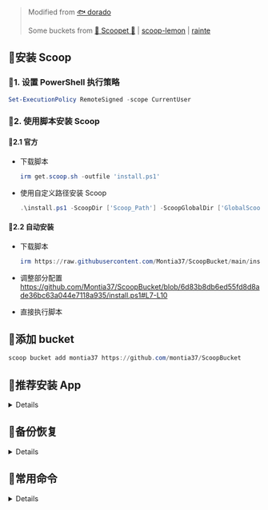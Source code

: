 > Modified from [🐟 dorado](https://github.com/chawyehsu/dorado)
>
> Some buckets from [🍨 Scoopet 🍨](https://github.com/ivaquero/scoopet) | [scoop-lemon](https://github.com/hoilc/scoop-lemon) | [rainte](https://github.com/rainte/scoop)

## :ledger:安装 Scoop

### :bookmark_tabs:1. 设置 PowerShell 执行策略

```powershell
Set-ExecutionPolicy RemoteSigned -scope CurrentUser
```

### :bookmark_tabs:2. 使用脚本安装 Scoop

#### :page_facing_up:2.1 官方

-   下载脚本

    ```powershell
    irm get.scoop.sh -outfile 'install.ps1'
    ```

-   使用自定义路径安装 Scoop
    ```powershell
    .\install.ps1 -ScoopDir ['Scoop_Path'] -ScoopGlobalDir ['GlobalScoopApps_Path'] -NoProxy
    ```

#### :page_facing_up:2.2 自动安装

-   下载脚本

    ```powershell
    irm https://raw.githubusercontent.com/Montia37/ScoopBucket/main/install.ps1 -outfile 'install.ps1'
    ```

-   调整部分配置
    https://github.com/Montia37/ScoopBucket/blob/6d83b8db6ed55fd8d8ade36bc63a044e7118a935/install.ps1#L7-L10

-   直接执行脚本

## :ledger:添加 bucket

```powershell
scoop bucket add montia37 https://github.com/montia37/ScoopBucket
```

## :ledger:推荐安装 App

<details>

### :bookmark_tabs:安装 sudo 直接使用管理员运行命令

```powershell
scoop install sudo
```

### :bookmark_tabs:安装 Aria2 来加速下载

```powershell
scoop install aria2
```

-   如果使用 VPN，需要通过如下命令关闭 aria2

    ```powershell
    scoop config aria2-enabled false
    ```

-   Aria2 的参数自定义

    ```powershell
    # aria2 在 Scoop 中默认开启
    scoop config aria2-enabled true
    # 关于以下参数的作用，详见 aria2 的相关资料
    scoop config aria2-retry-wait 4  # 重试等待秒数
    scoop config aria2-split 16  # 单任务最大连接数
    scoop config aria2-max-connection-per-server 16  # 单服务器最大连接数
    scoop config aria2-min-split-size 4M  # 最小文件分片大小
    ```

### :bookmark_tabs:安装 Git 来添加新仓库

```powershell
scoop install git
```

</details>

## :ledger:备份恢复

<details>

### :bookmark_tabs:导入导出法(全部重新安装，可保留持久化数据)

-   导出软件清单

    ```powershell
    scoop export > scoopfile.json

    # 同时导出 Scoop 配置文件
    -c, --config
    ```

-   (可选) 备份持久化数据

    -   复制压缩备份 `['Scoop_Path']\persist` 文件夹

    -   复制压缩备份 `['GlobalScoopApps_Path']\persist` 文件夹

-   导入

    ```powershell
    scoop import <path/url to scoopfile.json>
    ```

-   (可选) 恢复持久化数据

### :bookmark_tabs:完整备份法(迁移全部文件)

-   将整个 Scoop 安装文件夹复制迁移到新系统

-   用户环境变量 path 中添加 `['Scoop_Path']\shims`

-   系统环境变量 path 中添加 `['GlobalScoopApps_Path']\shims`

-   设置 PowerShell 执行策略

    ```powershell
    Set-ExecutionPolicy RemoteSigned -scope CurrentUser
    ```

-   执行 `['Scoop_Path']\apps\scoop\current\bin` 里面的 `refresh.ps1` 和 `scoop.ps1` 脚本

-   重置版本依赖，恢复环境变量

    ```powershell
    scoop reset *
    ```

    </details>

## :ledger:常用命令

<details>

-   搜索

    ```powershell
    scoop search <app>
    ```

-   安装

    ```powershell
    scoop install <app> [options]
    ```

    ```powershell
    # 安装应用程序的常用方法（使用本地 bucket）:
    scoop install git
    # 安装不同版本的应用程序（请注意，这将使用当前版本自动生成清单）:
    scoop install gh@2.7.0
    # 从 URL 处的清单安装应用程序:
    scoop install https://raw.githubusercontent.com/ScoopInstaller/Main/master/bucket/runat.json
    # 从计算机上的清单安装应用程序
    scoop install \path\to\app.json
    ```

    ```
    -g, --global                    全局安装应用程序
    -i, --independent               不要自动安装依赖项
    -k, --no-cache                  不要使用下载缓存
    -u, --no-update-scoop           如果 Scoop 已经过时，请不要在安装前更新它
    -s, --skip                      跳过哈希验证（谨慎使用！）
    -a, --arch <32bit|64bit|arm64>  如果应用程序支持，请使用指定的架构
    ```

-   bucket 仓库操作

    ```powershell
    # 使用命令:
    scoop bucket add [<args>]  # 添加 bucket
    scoop bucket list  # 列出已安装 bucket
    scoop bucket rm [<args>]  # 删除 bucket
    scoop bucket known  # 列出官方推荐 bucket 仓库

    # Buckets 是可安装的应用程序的存储库。 Scoop 附带一个默认 bucket(main)，也可以添加您或其他人已发布的 bucket。
    # 添加 extras bucket:
    scoop bucket add extras https://github.com/ScoopInstaller/Extras.git
    # 由于 Scoop 已知 'extras' 这个 bucket，因此可以将其缩短为:
    scoop bucket add extras
    ```

-   更新

    ```powershell
    scoop update <app> [options]

    # 将 Scoop 更新到最新版本。
    scoop update
    # 安装指定应用程序的新版本（如果有）
    scoop update <app>
    # 您可以使用以下命令来更新所有应用程序
    scoop update *

    # 可使用hold来禁止更新，unhold取消禁止
    scoop hold|unhold [-g] <app>
    ```

    ```
    -f, --force               即使没有新版本也强制更新
    -g, --global              更新全局安装的应用程序
    -i, --independent         不要自动安装依赖项
    -k, --no-cache            不要使用下载缓存
    -s, --skip                跳过哈希验证（谨慎使用！）
    -q, --quiet               隐藏无关消息
    -a, --all                 更新所有应用程序（替代“*”）
    ```

-   查看软件状态

    ```powershell
    scoop status

    # 仅检查本地安装的应用程序的状态，并禁用 Scoop 和 bucket 的远程获取/检查
    -l, --local
    ```

-   卸载

    ```powershell
    scoop uninstall <app> [options]

    # 卸载全局安装的应用程序
    -g, --global
    # 删除所有持久数据
    -p, --purge
    ```

-   查看软件详情

    ```powershell
    scoop info <app> [--verbose]
    ```

-   打开软件主页

    ```powershell
    scoop home <app>
    ```

-   查看软件安装清单 json

    ```powershell
    scoop cat <app>
    ```

-   shim

    ```powershell
    Usage: scoop shim <subcommand> [<shim_name>...] [options] [other_args]

    # 可用的子命令: add, rm, list, info, alter

    # 要添加自定义填充程序，请使用 'add' 子命令:
    scoop shim add <shim_name> <command_path> [<args>...]

    # 要删除 shims，请使用 'rm' 子命令：（注意：这可能会删除应用程序清单添加的 shims）
    scoop shim rm <shim_name> [<shim_name>...]

    # 要列出所有 shims 或匹配的 shims，请使用 'list' 子命令:
    scoop shim list [<shim_name>/<pattern>...]

    # 要显示填充程序的信息，请使用 'info' 子命令:
    scoop shim info <shim_name>

    # 要更改 shim 的目标源，请使用 'alter' 子命令:
    scoop shim alter <shim_name>

    # 操纵全局 shim(s)
      -g, --global

    # 提示：第一个双连字符“--”（如果有）将被视为 POSIX 样式命令选项终止符并且不会包含在参数中，因此如果您想将“-g”或“--global”等参数传递给 shim ，将它们放在 '--' 之后。请注意，在 PowerShell 中，您必须使用引号 '--'，例如，
    scoop shim add myapp 'D:\path\myapp.exe' '--' myapp_args --global
    ```

-   其他命令

    ```powershell
    scoop cache show|rm [app(s)]  # 显示|清除下载缓存
    scoop checkup  # 检查潜在问题
    scoop cleanup  # 删除旧版本，清理 Scoop 应用程序
    scoop cleanup [-a|-g|-k] <app>  # 如果该应用程序的旧版本存在，则清理该版本。
    scoop depends <app>  # 按安装顺序列出应用程序的依赖项
    scoop alias add|list|rm [<args>]  # 添加、删除或列出 Scoop 别名(别名是自定义的 Scoop 子命令，可用于简化常见任务。)详情见scoop help alias
    ```

</details>
